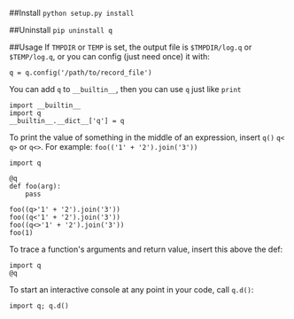 ##Install
`python setup.py install`

##Uninstall
`pip uninstall q`

##Usage
If `TMPDIR` or `TEMP` is set, the output file is `$TMPDIR/log.q` or `$TEMP/log.q`,
or you can config (just need once) it with:

    q = q.config('/path/to/record_file')

You can add `q` to `__builtin__`, then you can use `q` just like `print`

    import __builtin__
    import q
    __builtin__.__dict__['q'] = q

To print the value of something in the middle of an expression, insert
`q()` `q<` `q>` or `q<>`.
For example:
`foo(('1' + '2').join('3'))`

    import q

    @q
    def foo(arg):
        pass

    foo((q>'1' + '2').join('3'))
    foo((q<'1' + '2').join('3'))
    foo((q<>'1' + '2').join('3'))
    foo(1)

To trace a function's arguments and return value, insert this above the def:

    import q
    @q

To start an interactive console at any point in your code, call `q.d()`:

    import q; q.d()
